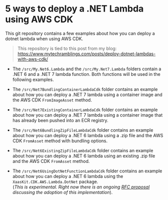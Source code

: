 # 5 ways to deploy a .NET Lambda using AWS CDK

This git repository contains a few examples about how you can deploy a dotnet lambda when using AWS CDK.

> This repository is tied to this post from my blog: https://www.mytechramblings.com/posts/deploy-dotnet-lambdas-with-aws-cdk/

- The ``/src/My.Net6.Lambda`` and the  ``/src/My.Net7.Lambda`` folders contain a .NET 6 and a .NET 7 lambda function. Both functions will be used in the following examples.
   
- The ``/src/Net7BundlingContainerLambdaCdk`` folder contains an example about how you can deploy a .NET 7 lambda using a container image and the AWS CDK ``FromImageAsset`` method.  

- The ``/src/Net7ExistingContainerLambdaCdk`` folder contains an example about how you can deploy a .NET 7 lambda using a container image that has already been pushed into an ECR registry.   

- The ``/src/Net6BundlingZipFileLambdaCdk`` folder contains an example about how you can deploy a .NET 6 lambda using a .zip file and the AWS CDK ``FromAsset`` method with bundling options.   

- The ``/src/Net6ExistingZipFileLambdaCdk`` folder contains an example about how you can deploy a .NET 6 lambda using an existing .zip file and the AWS CDK ``FromAsset`` method.   

- The ``/src/Net6UsingDotNetFunctionLambdaCdk`` folder contains an example about how you can deploy a .NET 6 lambda using the ``XaasKit.CDK.AWS.Lambda.DotNet`` package.   
(_This is experimental. Right now there is an ongoing [RFC proposal](https://github.com/aws/aws-cdk-rfcs/issues/469) discussing the adoption of this implementation_). 

